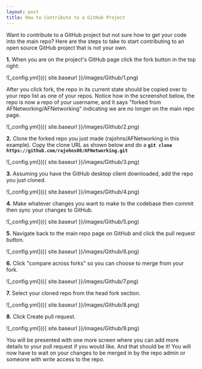 ```yaml
---
layout: post
title: How to Contribute to a GitHub Project
---
```


Want to contribute to a GitHub project but not sure how to get your code into the main repo? Here are the steps to take to start contributing to an open source GitHub project that is not your own.

**1.** When you are on the project's GitHub page click the fork button in the top right:

![_config.yml]({{ site.baseurl }}/images/Github/1.png)

After you click fork, the repo in its current state should be copied over to your repo list as one of your repos. Notice how in the screenshot below, the repo is now a repo of your username, and it says "forked from AFNetworking/AFNetworking" indicating we are no longer on the main repo page.

![_config.yml]({{ site.baseurl }}/images/Github/2.png)

**2.** Clone the forked repo you just made (rajohns/AFNetworking in this example). Copy the clone URL as shown below and do a **`git clone https://github.com/rajohns08/AFNetworking.git`**

![_config.yml]({{ site.baseurl }}/images/Github/3.png)

**3.** Assuming you have the GitHub desktop client downloaded, add the repo you just cloned.

![_config.yml]({{ site.baseurl }}/images/Github/4.png)

**4.** Make whatever changes you want to make to the codebase then commit then sync your changes to GitHub.

![_config.yml]({{ site.baseurl }}/images/Github/5.png)

**5.** Navigate back to the main repo page on GitHub and click the pull request button.

![_config.yml]({{ site.baseurl }}/images/Github/6.png)

**6.** Click "compare across forks" so you can choose to merge from your fork.

![_config.yml]({{ site.baseurl }}/images/Github/7.png)

**7.** Select your cloned repo from the head fork section.

![_config.yml]({{ site.baseurl }}/images/Github/8.png)

**8.** Click Create pull request.

![_config.yml]({{ site.baseurl }}/images/Github/9.png)

You will be presented with one more screen where you can add more details to your pull request if you would like. And that should be it! You will now have to wait on your changes to be merged in by the repo admin or someone with write access to the repo.
